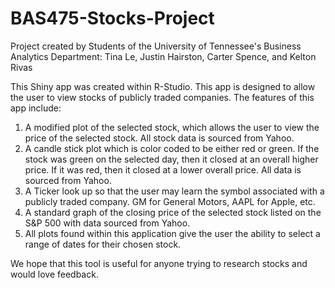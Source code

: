 # BAS475-Stocks-Project
Project created by Students of the University of Tennessee's Business Analytics Department: Tina Le, Justin Hairston, Carter Spence, and Kelton Rivas

This Shiny app was created within R-Studio. This app is designed to allow the user to view stocks of publicly traded companies. The features of this app include: 
1) A modified plot of the selected stock, which allows the user to view the price of the selected stock. All stock data is sourced from Yahoo.
2) A candle stick plot which is color coded to be either red or green. If the stock was green on the selected day, then it closed at an overall higher price. If it was red, then it closed at a lower overall price. All data is sourced from Yahoo.
3) A Ticker look up so that the user may learn the symbol associated with a publicly traded company. GM for General Motors, AAPL for Apple, etc.
4) A standard graph of the closing price of the selected stock listed on the S&P 500 with data sourced from Yahoo.
5) All plots found within this application give the user the ability to select a range of dates for their chosen stock.

We hope that this tool is useful for anyone trying to research stocks and would love feedback.